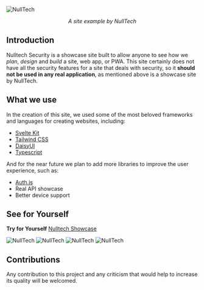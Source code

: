 ![NullTech](https://nulltechshowcase.vercel.app/img/NullTech.svg)

<p align="center"><i>A site example by NullTech</i></p>

## Introduction
Nulltech Security is a showcase site built to allow anyone to see how we *plan*, *design* and *build* a site, web app, or PWA.
This site certainly does not have all the security features for a site that deals with security, so it **should not be used in any real application**, as mentioned above is a showcase site by NullTech.

## What we use
In the creation of this site, we used some of the most beloved frameworks and languages for creating websites, including:
* [Svelte Kit](https://kit.svelte.dev/)
* [Tailwind CSS](https://tailwindcss.com/)
* [DaisyUI](https://daisyui.com/)
* [Typescript](https://www.typescriptlang.org/)

And for the near future we plan to add more libraries to improve the user experience, such as:
 * [Auth.js](https://authjs.dev/)
 * Real API showcase
 * Better device support

## See for Yourself
**Try for Yourself** [Nulltech Showcase](https://nulltechshowcase.vercel.app/)

![NullTech](https://nulltechshowcase.vercel.app/siteImages/login.png)
![NullTech](https://nulltechshowcase.vercel.app/siteImages/dashboard.png)
![NullTech](https://nulltechshowcase.vercel.app/siteImages/reports.png)
![NullTech](https://nulltechshowcase.vercel.app/siteImages/users.png)

## Contributions
Any contribution to this project and any criticism that would help to increase its quality will be welcomed.
